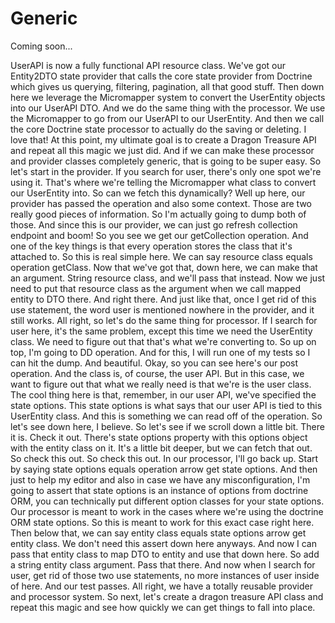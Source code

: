 # Generic

Coming soon...

UserAPI is now a fully functional API resource class. We've got our Entity2DTO state
provider that calls the core state provider from Doctrine which gives us querying,
filtering, pagination, all that good stuff. Then down here we leverage the
Micromapper system to convert the UserEntity objects into our UserAPI DTO. And we do
the same thing with the processor. We use the Micromapper to go from our UserAPI to
our UserEntity. And then we call the core Doctrine state processor to actually do the
saving or deleting. I love that! At this point, my ultimate goal is to create a
Dragon Treasure API and repeat all this magic we just did. And if we can make these
processor and provider classes completely generic, that is going to be super easy. So
let's start in the provider. If you search for user, there's only one spot we're
using it. That's where we're telling the Micromapper what class to convert our
UserEntity into. So can we fetch this dynamically? Well up here, our provider has
passed the operation and also some context. Those are two really good pieces of
information. So I'm actually going to dump both of those. And since this is our
provider, we can just go refresh collection endpoint and boom! So you see we get our
getCollection operation. And one of the key things is that every operation stores the
class that it's attached to. So this is real simple here. We can say resource class
equals operation getClass. Now that we've got that, down here, we can make that an
argument. String resource class, and we'll pass that instead. Now we just need to put
that resource class as the argument when we call mapped entity to DTO there. And
right there. And just like that, once I get rid of this use statement, the word user
is mentioned nowhere in the provider, and it still works. All right, so let's do the
same thing for processor. If I search for user here, it's the same problem, except
this time we need the UserEntity class. We need to figure out that that's what we're
converting to. So up on top, I'm going to DD operation. And for this, I will run one
of my tests so I can hit the dump. And beautiful. Okay, so you can see here's our
post operation. And the class is, of course, the user API. But in this case, we want
to figure out that what we really need is that we're is the user class. The cool
thing here is that, remember, in our user API, we've specified the state options.
This state options is what says that our user API is tied to this UserEntity class.
And this is something we can read off of the operation. So let's see down here, I
believe. So let's see if we scroll down a little bit. There it is. Check it out.
There's state options property with this options object with the entity class on it.
It's a little bit deeper, but we can fetch that out. So check this out. So check this
out. In our processor, I'll go back up. Start by saying state options equals
operation arrow get state options. And then just to help my editor and also in case
we have any misconfiguration, I'm going to assert that state options is an instance
of options from doctrine ORM, you can technically put different option classes for
your state options. Our processor is meant to work in the cases where we're using the
doctrine ORM state options. So this is meant to work for this exact case right here.
Then below that, we can say entity class equals state options arrow get entity class.
We don't need this assert down here anyways. And now I can pass that entity class to
map DTO to entity and use that down here. So add a string entity class argument. Pass
that there. And now when I search for user, get rid of those two use statements, no
more instances of user inside of here. And our test passes. All right, we have a
totally reusable provider and processor system. So next, let's create a dragon
treasure API class and repeat this magic and see how quickly we can get things to
fall into place.
